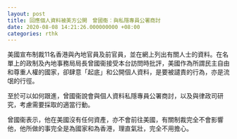 ```yaml
---
layout: post
title: 回應個人資料被美方公開　曾國衞︰與私隱專員公署商討
date: 2020-08-08 14:21:26.000000000 +08:00
categories: rthk
---
```


美國宣布制裁11名香港與內地官員及前官員，並在網上列出有關人士的資料。在名單上的政制及內地事務局局長曾國衞接受本台訪問時批評，美國作為所謂民主自由和尊重人權的國家，卻肆意「起底」和公開個人資料，是要被譴責的行為，亦是流氓的行徑。

至於可以如何跟進，曾國衞說會與個人資料私隱專員公署商討，以及與律政司研究，考慮需要採取的適當行動。

曾國衞表示，他在美國沒有任何資產，亦不會前往美國，有關制裁完全不會影響他，他所做的事完全是為國家和為香港，理直氣壯，完全不用擔心。
